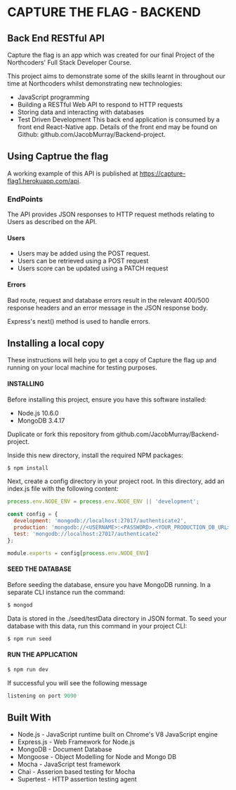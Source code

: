# CAPTURE THE FLAG - BACKEND 
## Back End RESTful API

Capture the flag is an app which was created for our final Project of the Northcoders' Full Stack Developer Course.

This project aims to demonstrate some of the skills learnt in throughout our time at Northcoders whilst demonstrating new technologies:

* JavaScript programming
* Building a RESTful Web API to respond to HTTP requests
* Storing data and interacting with databases
* Test Driven Development
This back end application is consumed by a front end React-Native app. Details of the front end may be found on Github: github.com/JacobMurray/Backend-project.

## Using Captrue the flag

A working example of this API is published at https://capture-flag1.herokuapp.com/api.

### EndPoints
The API provides JSON responses to HTTP request methods relating to Users as described on the API.

#### Users 
* Users may be added using the POST request.
* Users can be retrieved using a POST request
* Users score can be updated using a PATCH request

#### Errors
Bad route, request and database errors result in the relevant 400/500 response headers and an error message in the JSON response body.

Express's next() method is used to handle errors.

## Installing a local copy
These instructions will help you to get a copy of Capture the flag up and running on your local machine for testing purposes.

#### INSTALLING
Before installing this project, ensure you have this software installed:

* Node.js 10.6.0
* MongoDB 3.4.17

Duplicate or fork this repository from github.com/JacobMurray/Backend-project.

Inside this new directory, install the required NPM packages:

```js
$ npm install 
```
Next, create a config directory in your project root. In this directory, add an index.js file with the following content:

```js
process.env.NODE_ENV = process.env.NODE_ENV || 'development';

const config = {
  development: 'mongodb://localhost:27017/authenticate2',
  production: 'mongodb://<USERNAME>:<PASSWORD>.<YOUR_PRODUCTION_DB_URL>',
  test: 'mongodb://localhost:27017/authenticate2'
};

module.exports = config[process.env.NODE_ENV]
```
#### SEED THE DATABASE
Before seeding the database, ensure you have MongoDB running. In a separate CLI instance run the command:
```js
$ mongod
```

Data is stored in the ./seed/testData directory in JSON format. To seed your database with this data, run this command in your project CLI:
```js
$ npm run seed
```
#### RUN THE APPLICATION
```js
$ npm run dev
```
If successful you will see the following message
```js
listening on port 9090
```


## Built With
* Node.js - JavaScript runtime built on Chrome's V8 JavaScript engine
* Express.js - Web Framework for Node.js
* MongoDB - Document Database
* Mongoose - Object Modelling for Node and Mongo DB
* Mocha - JavaScript test framework
* Chai - Asserion based testing for Mocha
* Supertest - HTTP assertion testing agent
